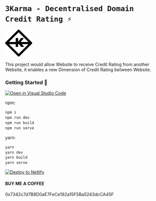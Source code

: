 # `3Karma - Decentralised Domain Credit Rating ⚡`

![karma](public/karma.png)

This project would allow Website to receive Credit Rating from another Website, it enables a new Dimension of Credit Rating between Website. 




### Getting Started 🚀

[![Open in Visual Studio Code](https://open.vscode.dev/badges/open-in-vscode.svg)](https://open.vscode.dev/byre54/3karma)



npm:
```sh
npm i
npm run dev
npm run build
npm run serve
```

yarn:
```sh
yarn
yarn dev
yarn build
yarn serve
```

[![Deploy to Netlify](https://www.netlify.com/img/deploy/button.svg)](https://app.netlify.com/start/deploy?repository=https://github.com/byre54/3karma)

#### BUY ME A COFFEE
0x7342c7d7B8D0aE7FeCe192a15F5Ba5243dcCA45F
